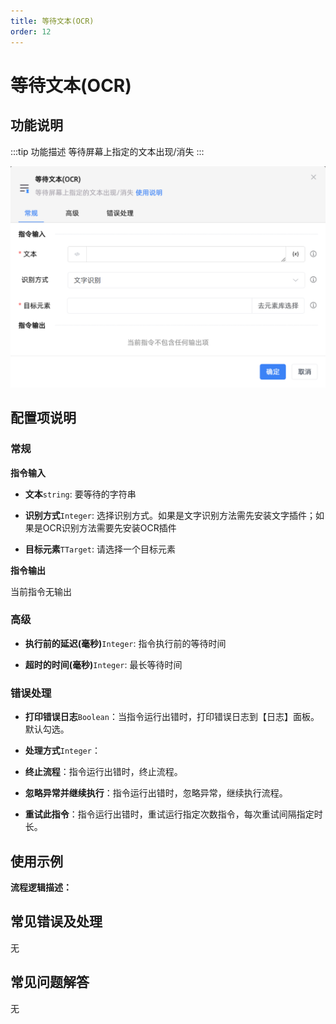 ```yaml
---
title: 等待文本(OCR)
order: 12
---
```


# 等待文本(OCR)

## 功能说明

:::tip 功能描述
等待屏幕上指定的文本出现/消失
:::

![等待文本(OCR)](../../assets/等待文本(OCR)_command.png)

## 配置项说明

### 常规

**指令输入**

- **文本**`string`: 要等待的字符串

- **识别方式**`Integer`: 选择识别方式。如果是文字识别方法需先安装文字插件；如果是OCR识别方法需要先安装OCR插件

- **目标元素**`TTarget`: 请选择一个目标元素


**指令输出**

当前指令无输出

### 高级

- **执行前的延迟(毫秒)**`Integer`: 指令执行前的等待时间

- **超时的时间(毫秒)**`Integer`: 最长等待时间

### 错误处理

- **打印错误日志**`Boolean`：当指令运行出错时，打印错误日志到【日志】面板。默认勾选。

- **处理方式**`Integer`：

 - **终止流程**：指令运行出错时，终止流程。

 - **忽略异常并继续执行**：指令运行出错时，忽略异常，继续执行流程。

 - **重试此指令**：指令运行出错时，重试运行指定次数指令，每次重试间隔指定时长。

## 使用示例

**流程逻辑描述：** 

## 常见错误及处理

无

## 常见问题解答

无

